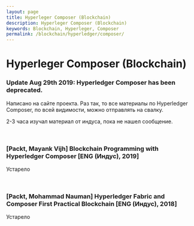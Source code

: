 ```yaml
---
layout: page
title: Hyperleger Composer (Blockchain)
description: Hyperleger Composer (Blockchain)
keywords: Blockchain, Hyperleger, Composer
permalink: /blockchain/hyperledger/composer/
---
```


# Hyperleger Composer (Blockchain)

### Update Aug 29th 2019: Hyperledger Composer has been deprecated.

Написано на сайте проекта. Раз так, то все материалы по Hyperledger Composer, по всей видимости, можно отправлять на свалку.

2-3 часа изучал материал от индуса, пока не нашел сообщение.

<br/>

### [Packt, Mayank Vijh] Blockchain Programming with Hyperledger Composer [ENG (Индус), 2019]

Устарело

<br/>

### [Packt, Mohammad Nauman] Hyperledger Fabric and Composer First Practical Blockchain [ENG (Индус), 2018]

Устарело

<!--

**Hyperledger Composer:**

https://hyperledger.github.io/composer/latest/installing/installing-prereqs.html#ubuntu

    $ curl -O https://hyperledger.github.io/composer/latest/prereqs-ubuntu.sh
    $ chmod u+x prereqs-ubuntu.sh

    $ ./prereqs-ubuntu.sh

<br/>

    $ npm install -g composer-cli
    $ npm install -g composer-rest-server
    $ npm install -g generator-hyperledger-composer
    $ npm install -g yo
    $ npm install -g composer-playground

<br/>

    $ npm install --save composer-client
    $ npm install --save composer-admin

<br/>

### Устанавливаем Hyperledger Fabric Dev Servers

    $ mkdir ~/fabric-tools && cd ~/fabric-tools
    $ curl -O https://raw.githubusercontent.com/hyperledger/composer-tools/master/packages/fabric-dev-servers/fabric-dev-servers.tar.gz

    $ tar xvzf fabric-dev-servers.tar.gz

<br/>

    $ cd ~/fabric-tools

<br/>

    $ export FABRIC_VERSION=hlfv11

<br/>

    $ ./downloadFabric.sh
    $ ./startFabric.sh
    $ ./createPeerAdminCard.sh

<br/>
    // Стоп
    $ ./stopFabric.sh
    $ ./teardownFabric.sh

<br/>

-->
